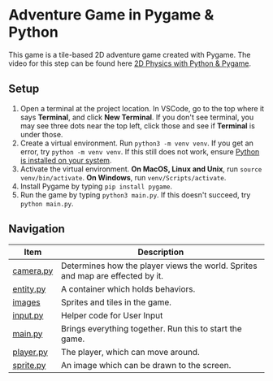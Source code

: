 # Adventure Game in Pygame & Python

This game is a tile-based 2D adventure game created with Pygame. The video for this step can be found here [2D Physics with Python & Pygame](https://www.youtube.com/watch?v=FJHNOaxK6sQ&t=20s).


## Setup

1. Open a terminal at the project location. In VSCode, go to the top where it says **Terminal**, and click **New Terminal**. If you don't see terminal, you may see three dots near the top left, click those and see if **Terminal** is under those.
2. Create a virtual environment. Run `python3 -m venv venv`. If you get an error, try `python -m venv venv`. If this still does not work, ensure [Python is installed on your system](https://www.python.org/downloads/). 
3. Activate the virtual environment. **On MacOS, Linux and Unix**, run `source venv/bin/activate`. **On Windows**, run `venv/Scripts/activate`.
4. Install Pygame by typing `pip install pygame`.
5. Run the game by typing `python3 main.py`. If this doesn't succeed, try `python main.py`.


## Navigation

|             Item             |  Description  |
|------------------------------|---------------|
| [camera.py](./camera.py)     | Determines how the player views the world. Sprites and map are effected by it.              |
| [entity.py](./input.py)       | A container which holds behaviors. |
| [images](./images)           | Sprites and tiles in the game. |
| [input.py](./input.py)       | Helper code for User Input |
| [main.py](./main.py)         | Brings everything together. Run this to start the game. |
| [player.py](./player.py)     | The player, which can move around. |
| [sprite.py](./sprite.py)     | An image which can be drawn to the screen. |


